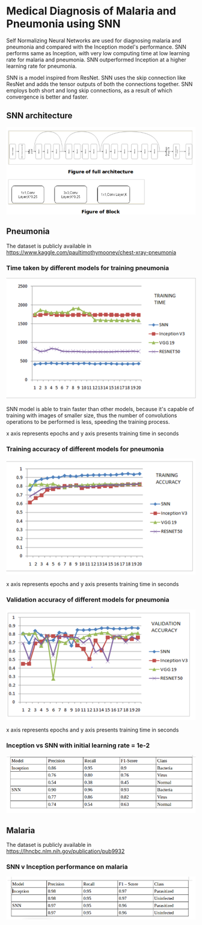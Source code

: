# Medical Diagnosis of Malaria and Pneumonia using SNN

Self Normalizing Neural Networks are used for diagnosing malaria and pneumonia and compared with the Inception model's performance.
SNN performs same as Inception, with very low computing time at low learning rate for malaria and pneumonia.
SNN outperformed Inception at a higher learning rate for pneumonia. 

SNN is a model inspired from ResNet. SNN uses the skip connection like ResNet and adds the tensor outputs of both the connections together.
SNN employs both short and long skip connections, as a result of which convergence is better and faster. 



## SNN architecture


![](images/SNN_architecture.png)


## Pneumonia
The dataset is publicly available in https://www.kaggle.com/paultimothymooney/chest-xray-pneumonia


### Time taken by different models for training pneumonia
![](images/pneu_training_time.png)

SNN model is able to train faster than other models, because it's capable of training with images of smaller size, thus the number of convolutions operations to be performed is less, speeding the training process. 

x axis represents epochs and y axis presents training time in seconds

### Training accuracy of different models for pneumonia
![](images/training_accuracy_pneumonia.png)

x axis represents epochs and y axis presents training time in seconds

### Validation accuracy of different models for pneumonia
![](images/validation_accuracy_pneu.png)

x axis represents epochs and y axis presents training time in seconds

### Inception vs SNN with initial learning rate = 1e-2
![](images/higher_learning_rate.png)


## Malaria

The dataset is publicly available in https://lhncbc.nlm.nih.gov/publication/pub9932

### SNN v Inception performance on malaria
![](images/performance_malaria.png)


